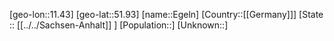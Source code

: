 ﻿---
location: [51.93,11.43]
mapzoom: [7,12] 
mapmarker: city 
type: City
tags:
- geo/City


SpocWebEntityId: 29978
isDeleted: false
confidential: public

---
[geo-lon::11.43]
[geo-lat::51.93]
[name::Egeln]
[Country::[[Germany]]]
[State :: [[../../Sachsen-Anhalt]] ]
[Population::]
[Unknown::]

